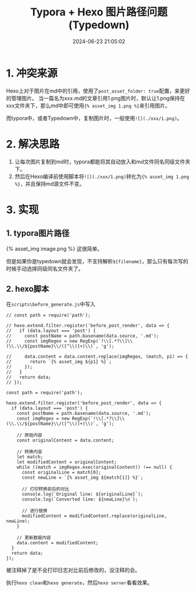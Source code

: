 ﻿---
title: Typora + Hexo 图片路径问题(Typedown)
comments: true
cover: /gallery/defaultCover4.png
thumbnail: /gallery/defaultThumbnail4.png
tags:
  - md
  - hexo
categories:
  - Hexo
date: 2024-06-23 21:05:02
description:
---

# 1. 冲突来源
Hexo上对于图片在md中的引用，使用了`post_asset_folder: true`配置，来更好的管理图片。
当一篇名为xxx.md的文章引用1.png图片时，默认让1.png保持在xxx文件夹下，那么md中即可使用`{% asset_img 1.png %}`来引用图片。

而typora中，或者Typedown中，复制图片时，一般使用`![](./xxx/1.png)`。

# 2. 解决思路
1. 让每次图片复制到md时，typora都能将其自动放入和md文件同名同级文件夹下。
2. 然后在Hexo编译前使用脚本将`![](./xxx/1.png)`转化为`{% asset_img 1.png %}`，并且保持md源文件不变。

# 3. 实现
## 1. typora图片路径
{% asset_img image.png %}
这很简单。

但是如果你是typedown就会发现，不支持解析`${filename}`，那么只有每次写的时候手动选择同级同名文件夹了。

## 2. hexo脚本
在`scripts\before_generate.js`中写入
```JS
// const path = require('path');

// hexo.extend.filter.register('before_post_render', data => {
//   if (data.layout === 'post') {
//     const postName = path.basename(data.source, '.md');
//     const imgRegex = new RegExp(`!\\[.*?\\]\\(\\.\\/${postName}\\/([^\\)]+)\\)`, 'g');

//     data.content = data.content.replace(imgRegex, (match, p1) => {
//       return `{% asset_img ${p1} %}`;
//     });
//   }
//   return data;
// });

const path = require('path');

hexo.extend.filter.register('before_post_render', data => {
  if (data.layout === 'post') {
    const postName = path.basename(data.source, '.md');
    const imgRegex = new RegExp(`!\\[.*?\\]\\(\\.\\/${postName}\\/([^\\)]+)\\)`, 'g');

    // 原始内容
    const originalContent = data.content;

    // 转换内容
    let match;
    let modifiedContent = originalContent;
    while ((match = imgRegex.exec(originalContent)) !== null) {
      const originalLine = match[0];
      const newLine = `{% asset_img ${match[1]} %}`;
      
      // 打印转换前后的对比
      console.log(`Original line: ${originalLine}`);
      console.log(`Converted line: ${newLine}\n`);

      // 进行替换
      modifiedContent = modifiedContent.replace(originalLine, newLine);
    }

    // 更新数据内容
    data.content = modifiedContent;
  }
  return data;
});
```

被注释掉了是不会打印日志对比前后修改的，没注释的会。

执行`hexo clean`和`hexo generate`，然后`hexo server`看看效果。
